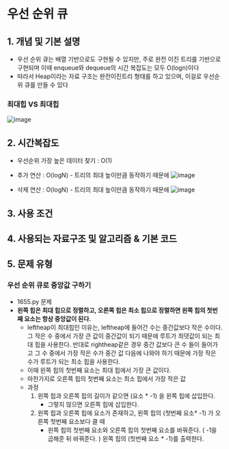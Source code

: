 # 우선 순위 큐 

## 1. 개념 및 기본 설명 

- 우선 순위 큐는 배열 기반으로도 구현될 수 있지만, 주로 완전 이진 트리를 기반으로 구현되며 이때 enqueue와 dequeue의 시간 복잡도는 모두 O(logn)이다
- 따라서 Heap이라는 자료 구조는 완전이진트리 형태를 하고 있으며, 이걸로 우선순위 큐를 만들 수 있다

### 최대힙 VS 최대힙 
![image](https://github.com/AAISSJ/AlgorithmStudy/assets/76966915/7c7743e4-91b9-4d60-a2d9-b75fd2053ed0)



## 2. 시간복잡도 
- 우선순위 가장 높은 데이터 찾기 : O(1)
- 추가 연산 : O(logN) - 트리의 최대 높이만큼 동작하기 때문에 
  ![image](https://github.com/AAISSJ/AlgorithmStudy/assets/76966915/ff741572-aadd-45ad-a24a-7fe52846886d)

- 삭제 연산 : O(logN) - 트리의 최대 높이만큼 동작하기 때문에 
  ![image](https://github.com/AAISSJ/AlgorithmStudy/assets/76966915/26ad6826-242c-47c7-a819-e407f47925fc)


## 3. 사용 조건 



## 4. 사용되는 자료구조 및 알고리즘 & 기본 코드



## 5. 문제 유형 
### 우선 순위 큐로 중앙값 구하기 
- 1655.py 문제
- **왼쪽 힙은 최대 힙으로 정렬하고, 오른쪽 힙은 최소 힙으로 정렬하면 왼쪽 힙의 첫번째 요소는 항상 중앙값이 된다.**
  -  leftheap이 최대힙인 이유는, leftheap에 들어간 수는 중간값보다 작은 수이다. 그 작은 수 중에서 가장 큰 값이 중간값이 되기 때문에 루트가 최댓값이 되는 최대 힙을 사용한다.
반대로 rightheap같은 경우 중간 값보다 큰 수 들이 들어가고 그 수 중에서 가장 작은 수가 중간 값 다음에 나와야 하기 때문에 가장 작은 수가 루트가 되는 최소 힙을 사용한다.
    - 이때 왼쪽 힙의 첫번째 요소는 최대 힙에서 가장 큰 값이다.
    - 마찬가지로 오른쪽 힙의 첫번째 요소는 최소 힙에서 가장 작은 값
  - 과정
    1. 왼쪽 힙과 오른쪽 힙의 길이가 같으면 (요소 * -1) 을 왼쪽 힙에 삽입한다.
       - 그렇지 않으면 오른쪽 힙에 삽입한다.
    2. 왼쪽 힙과 오른쪽 힙에 요소가 존재하고, 왼쪽 힙의 (첫번째 요소* -1) 가 오른쪽 첫번째 요소보다 클 때
       - 왼쪽 힙의 첫번째 요소와 오른쪽 힙의 첫번째 요소를 바꿔준다. ( -1을 곱해준 뒤 바꿔준다. )
    왼쪽 힙의 (첫번째 요소 * -1)를 출력한다.

